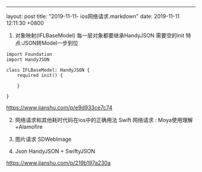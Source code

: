 ---
layout: post
title:  "2019-11-11- ios网络请求.markdown"
date:   2019-11-11 12:11:30 +0800

1. 对象映射(IFLBaseModel)
每一层对象都要继承HandyJSON
需要空的init
特点:JSON转Model一步到位

```
import Foundation
import HandyJSON

class IFLBaseModel: HandyJSON {
    required init() {

    }

}
```

https://www.jianshu.com/p/e9d933ce7c74

2. 网络请求和其他耗时代码在ios中的正确用法
Swift 网络请求 : Moya使用理解+Alamofire

3. 图片请求
SDWebImage

4. Json
HandyJSON + SwiftyJSON

https://www.jianshu.com/p/219b197a230a


 
 
    